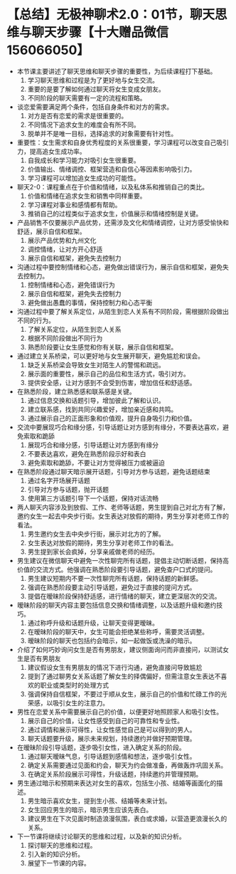 # 【总结】无极神聊术2.0：01节，聊天思维与聊天步骤【十大赠品微信156066050】

-   本节课主要讲述了聊天思维和聊天步骤的重要性，为后续课程打下基础。
    1.  学习聊天思维和过程是为了更好地与女生交流。
    2.  重要的是要了解如何通过聊天将女生变成女朋友。
    3.  不同阶段的聊天需要有一定的流程和策略。
-   谈恋爱需要满足两个条件，包括自身条件和对方的需求。
    1.  对方是否有恋爱的需求是很重要的。
    2.  不同情况下追求女生的难度会有所不同。
    3.  脱单并不是唯一目标，选择追求的对象需要有针对性。
-   重要性：女生需求和自身优秀程度的关系很重要，学习课程可以改变自己吸引力，提高追女生成功率。
    1.  自我成长和学习能力对吸引女生很重要。
    2.  价值输出、情绪调控、框架营造和自信心等因素影响吸引力。
    3.  学习课程可以增加追女生成功的可能性。
-   聊天2-0：课程重点在于价值和情绪，以及私体系和推销自己的类比。
    1.  价值和情绪在追求女生和销售中同样重要。
    2.  学习课程对事业和感情都有帮助。
    3.  推销自己的过程类似于追求女生，价值展示和情绪控制是关键。
-   产品销售不仅要展示产品优势，还需涉及文化和情绪调控，让对方感受愉快和舒适，展示自信和框架。
    1.  展示产品优势和九州文化
    2.  调控情绪，让对方开心舒适
    3.  展示自信和框架，避免失去控制力
-   沟通过程中要控制情绪和心态，避免做出错误行为，展示自信和框架，避免失去控制力。
    1.  控制情绪和心态，避免错误行为
    2.  展示自信和框架，避免失去控制力
    3.  避免做出愚蠢的事情，保持控制力和心态平衡
-   沟通过程中要了解关系定位，从陌生到恋人关系有不同阶段，需根据阶段做出不同的行为。
    1.  了解关系定位，从陌生到恋人关系
    2.  根据不同阶段做出不同行为
    3.  熟悉阶段要让女生感觉和你有关联，展示自信和框架。
-   通过建立关系桥梁，可以更好地与女生展开聊天，避免尴尬和误会。
    1.  缺乏关系桥梁会导致女生对陌生人的警惕和疏远。
    2.  展示面的重要性，展示自己的品位和生活方式，吸引对方。
    3.  提供安全感，让对方感到不会受到伤害，增加信任和舒适感。
-   在熟悉阶段，建立熟悉感和联系感是关键。
    1.  通过信息交换和话题引导，增加彼此了解和认识。
    2.  建立联系感，找到共同兴趣爱好，增加亲近感和共鸣。
    3.  通过展示自己的正面形象和价值观，提升自身吸引力和价值。
-   交流中要展现巧合和缘分感，引导话题让对方感到有缘分，不要表达喜欢，避免索取和跪舔
    1.  展现巧合和缘分感，引导话题让对方感到有缘分
    2.  不要表达喜欢，避免在熟悉阶段示好和表白
    3.  避免索取和跪舔，不要让对方觉得被压力或被逼迫
-   在熟悉阶段通过聊天暗示展开话题，引导对方参与话题，避免话题结束
    1.  通过名字开场展开话题
    2.  引导对方参与话题，抛开话题
    3.  使用第三方话题引导下一个话题，保持对话流畅
-   两人聊天内容涉及到放假、工作、老师等话题，男生提到自己对北方有了解，邀约女生一起去中央步行街。女生表达对放假的期待，男生分享对老师工作的看法。
    1.  男生邀约女生去中央步行街，展示对北方的了解。
    2.  女生表达对放假的期待，男生分享对老师工作的看法。
    3.  男生提到家长会疯掉，分享亲戚做老师的经历。
-   男生建议在微信聊天中避免一次性聊完所有话题，提倡主动切断话题，保持高价值的交流方式。他强调在熟悉阶段要引导话题，避免查户口式的提问。
    1.  男生建议短期内不要一次性聊完所有话题，保持话题的新鲜感。
    2.  强调在熟悉阶段要主动引导话题，避免过于直接的提问方式。
    3.  提倡在暧昧阶段保持舒适感，进行情绪的聊天，建立更深层次的交流。
-   暧昧阶段的聊天内容主要包括信息交换和情绪调整，以及话题升级和邀约技巧。
    1.  通过称呼升级和话题升级，让聊天变得更暧昧。
    2.  在暧昧阶段的聊天中，女生可能会拒绝某些称呼，需要灵活调整。
    3.  暧昧阶段的聊天也包括约会暗示，如一起做饭或洗澡的暗示。
-   介绍了如何巧妙询问女生是否有男朋友，建议侧面询问而非直接问，以测试女生是否有男朋友
    1.  建议假设女生有男朋友的情况下进行沟通，避免直接问导致尴尬
    2.  提到了通过聊男女关系话题了解女生的择偶偏好，但需注意女生表达不喜欢的职业或类型时的处理方式
    3.  强调保持自信框架，不要过于顺从女生，展示自己的价值和忙碌工作的光荣感，以吸引女生的注意力。
-   男性在恋爱关系中需要展示自己的价值，以便更好地照顾家人和吸引女性。
    1.  展示自己的价值，让女性感受到自己的可靠性和专业性。
    2.  通过调情和展示可得性，让女性感觉自己是可以得到的男人。
    3.  聊天话题要升级，展示未来规划，持续邀约并做好预期管理。
-   在暧昧阶段引导话题，逐步吸引女性，进入确定关系的阶段。
    1.  通过聊天暧昧气息，引导话题到感情和想法，逐步吸引女性。
    2.  确定关系需要通过见面和约会，聊天为约会做准备，再做轰炸巩固关系。
    3.  在确定关系阶段展示可得性，升级话题，持续邀约并管理预期。
-   男生通过暗示和预期来表达对女生的喜欢，包括生小孩、结婚等画面化的描述。
    1.  男生暗示喜欢女生，提到生小孩、结婚等未来计划。
    2.  女生回应男生的暗示，暗示男生应该先表白。
    3.  建议男生在下次见面时制造浪漫氛围，表白或求婚，以营造更浪漫长久的关系。
-   下一节课将继续讨论聊天的思维和过程，以及新的知识分析。
    1.  探讨聊天的思维和过程。
    2.  引入新的知识分析。
    3.  展望下一节课的内容。